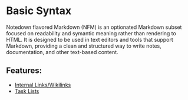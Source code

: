 
# Basic Syntax

Notedown flavored Markdown (NFM) is an optionated Markdown subset focused on readability and symantic meaning rather than rendering to HTML. It is designed to be used in text editors and tools that support Markdown, providing a clean and structured way to write notes, documentation, and other text-based content.

## Features:

- [Internal Links/Wikilinks](./wikilinks.md)
- [Task Lists](./tasks.md)
